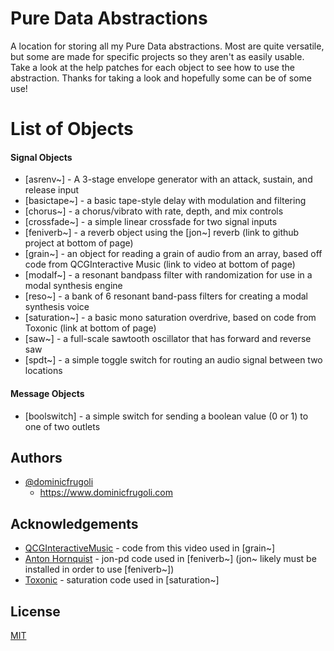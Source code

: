 # Pure Data Abstractions

A location for storing all my Pure Data abstractions. Most are quite versatile, but some are made for specific projects so they aren't as easily usable. Take a look at the help patches for each object to see how to use the abstraction. Thanks for taking a look and hopefully some can be of some use!


# List of Objects

#### Signal Objects
- [asrenv~] -  A 3-stage envelope generator with an attack, sustain, and release input
- [basictape~] - a basic tape-style delay with modulation and filtering
- [chorus~] - a chorus/vibrato with rate, depth, and mix controls
- [crossfade~] - a simple linear crossfade for two signal inputs
- [feniverb~] - a reverb object using the [jon~] reverb (link to github project at bottom of page)
- [grain~] - an object for reading a grain of audio from an array, based off code from QCGInteractive Music (link to video at bottom of page)
- [modalf~] - a resonant bandpass filter with randomization for use in a modal synthesis engine
- [reso~] - a bank of 6 resonant band-pass filters for creating a modal synthesis voice
- [saturation~] - a basic mono saturation overdrive, based on code from Toxonic (link at bottom of page)
- [saw~] - a full-scale sawtooth oscillator that has forward and reverse saw
- [spdt~] - a simple toggle switch for routing an audio signal between two locations

#### Message Objects
- [boolswitch] - a simple switch for sending a boolean value (0 or 1) to one of two outlets


## Authors

- [@dominicfrugoli](https://github.com/dominicfrugoli)
    - https://www.dominicfrugoli.com


## Acknowledgements

 - [QCGInteractiveMusic](https://www.youtube.com/watch?v=QX_saH55cks) - code from this video used in [grain~]
 - [Anton Hornquist](https://github.com/antonhornquist/jon-pd) - jon-pd code used in [feniverb~] (jon~ likely must be installed in order to use [feniverb~])
 - [Toxonic](https://forum.pdpatchrepo.info/topic/2722/saturation) - saturation code used in [saturation~] 


## License

[MIT](https://choosealicense.com/licenses/mit/)

